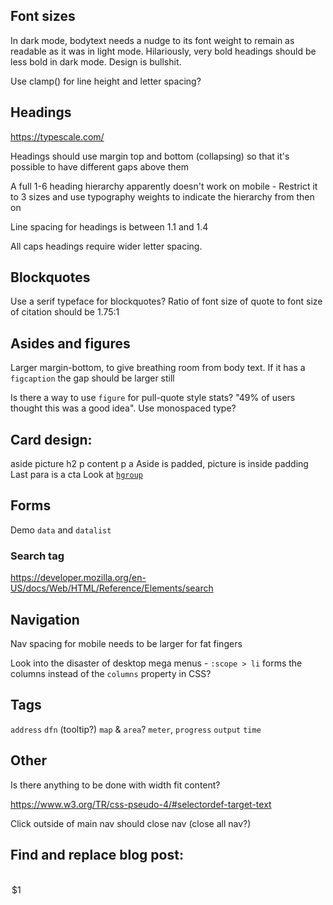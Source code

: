## Font sizes

In dark mode, bodytext needs a nudge to its font weight to remain as readable as it was in light mode. Hilariously, very bold headings should be less bold in dark mode. Design is bullshit.

Use clamp() for line height and letter spacing?

## Headings

https://typescale.com/

Headings should use margin top and bottom (collapsing) so that it's possible to have different gaps above them

A full 1-6 heading hierarchy apparently doesn't work on mobile -
Restrict it to 3 sizes and use typography weights to indicate the hierarchy from then on

Line spacing for headings is between 1.1 and 1.4

All caps headings require wider letter spacing.

## Blockquotes

Use a serif typeface for blockquotes?
Ratio of font size of quote to font size of citation should be 1.75:1

## Asides and figures

Larger margin-bottom, to give breathing room from body text. If it has a `figcaption` the gap should be larger still

Is there a way to use `figure` for pull-quote style stats? "49% of users thought this was a good idea". Use monospaced type?

## Card design:

aside
picture
h2
p content
p a
Aside is padded, picture is inside padding
Last para is a cta
Look at [`hgroup`](https://developer.mozilla.org/en-US/docs/Web/HTML/Reference/Elements/hgroup)

## Forms

Demo `data` and `datalist`

### Search tag

https://developer.mozilla.org/en-US/docs/Web/HTML/Reference/Elements/search

## Navigation

Nav spacing for mobile needs to be larger for fat fingers

Look into the disaster of desktop mega menus - `:scope > li` forms the columns instead of the `columns` property in CSS?

## Tags

`address`
`dfn` (tooltip?)
`map` & `area`?
`meter`, `progress`
`output`
`time`

## Other

Is there anything to be done with width fit content?

https://www.w3.org/TR/css-pseudo-4/#selectordef-target-text

Click outside of main nav should close nav (close all nav?)

## Find and replace blog post:

<option value="(.*)"></option>
<option value="$1">$1</option>
